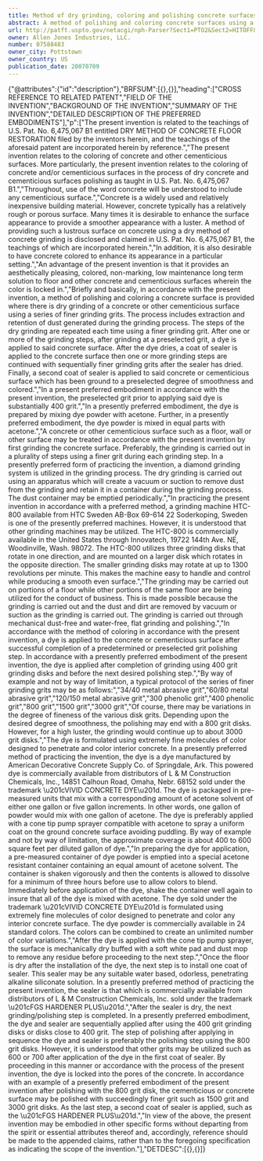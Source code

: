 ```yaml
---
title: Method of dry grinding, coloring and polishing concrete surfaces
abstract: A method of polishing and coloring concrete surfaces using a dry concrete grinding process which includes locking in dye colors by applying the dye to the cementicious surface mid way during a series of grinding steps using sequentially finer grit, and then applying a sealer after the dye has dried and continuing the grinding process with sequentially finer polishing grits after the sealer has dried and hardened. A second coat of sealer is then applied at the end of the grinding process. In a presently preferred embodiment, the dye is applied after grinding with a grit of substantially 400 grit, the sealer is applied after the dye is dry and grinding is continued up to about 3000 grit after the first coat of sealer dries. Lastly, a second coat of sealer is applied.
url: http://patft.uspto.gov/netacgi/nph-Parser?Sect1=PTO2&Sect2=HITOFF&p=1&u=%2Fnetahtml%2FPTO%2Fsearch-adv.htm&r=1&f=G&l=50&d=PALL&S1=07588483&OS=07588483&RS=07588483
owner: Allen Jones Industries, LLC.
number: 07588483
owner_city: Pottstown
owner_country: US
publication_date: 20070709
---
```


{"@attributes":{"id":"description"},"BRFSUM":[{},{}],"heading":["CROSS REFERENCE TO RELATED PATENT","FIELD OF THE INVENTION","BACKGROUND OF THE INVENTION","SUMMARY OF THE INVENTION","DETAILED DESCRIPTION OF THE PREFERRED EMBODIMENTS"],"p":["The present invention is related to the teachings of U.S. Pat. No. 6,475,067 B1 entitled DRY METHOD OF CONCRETE FLOOR RESTORATION filed by the inventors herein, and the teachings of the aforesaid patent are incorporated herein by reference.","The present invention relates to the coloring of concrete and other cementicious surfaces. More particularly, the present invention relates to the coloring of concrete and\/or cementicious surfaces in the process of dry concrete and cementicious surfaces polishing as taught in U.S. Pat. No. 6,475,067 B1.","Throughout, use of the word concrete will be understood to include any cementicious surface.","Concrete is a widely used and relatively inexpensive building material. However, concrete typically has a relatively rough or porous surface. Many times it is desirable to enhance the surface appearance to provide a smoother appearance with a luster. A method of providing such a lustrous surface on concrete using a dry method of concrete grinding is disclosed and claimed in U.S. Pat. No. 6,475,067 B1, the teachings of which are incorporated herein.","In addition, it is also desirable to have concrete colored to enhance its appearance in a particular setting.","An advantage of the present invention is that it provides an aesthetically pleasing, colored, non-marking, low maintenance long term solution to floor and other concrete and cementicious surfaces wherein the color is locked in.","Briefly and basically, in accordance with the present invention, a method of polishing and coloring a concrete surface is provided where there is dry grinding of a concrete or other cementicious surface using a series of finer grinding grits. The process includes extraction and retention of dust generated during the grinding process. The steps of the dry grinding are repeated each time using a finer grinding grit. After one or more of the grinding steps, after grinding at a preselected grit, a dye is applied to said concrete surface. After the dye dries, a coat of sealer is applied to the concrete surface then one or more grinding steps are continued with sequentially finer grinding grits after the sealer has dried. Finally, a second coat of sealer is applied to said concrete or cementicious surface which has been ground to a preselected degree of smoothness and colored.","In a present preferred embodiment in accordance with the present invention, the preselected grit prior to applying said dye is substantially 400 grit.","In a presently preferred embodiment, the dye is prepared by mixing dye powder with acetone. Further, in a presently preferred embodiment, the dye powder is mixed in equal parts with acetone.","A concrete or other cementicious surface such as a floor, wall or other surface may be treated in accordance with the present invention by first grinding the concrete surface. Preferably, the grinding is carried out in a plurality of steps using a finer grit during each grinding step. In a presently preferred form of practicing the invention, a diamond grinding system is utilized in the grinding process. The dry grinding is carried out using an apparatus which will create a vacuum or suction to remove dust from the grinding and retain it in a container during the grinding process. The dust container may be emptied periodically.","In practicing the present invention in accordance with a preferred method, a grinding machine HTC-800 available from HTC Sweden AB-Box 69-614 22 Soderkoping, Sweden is one of the presently preferred machines. However, it is understood that other grinding machines may be utilized. The HTC-800 is commercially available in the United States through Innovatech, 19722 144th Ave. NE, Woodinville, Wash. 98072. The HTC-800 utilizes three grinding disks that rotate in one direction, and are mounted on a larger disk which rotates in the opposite direction. The smaller grinding disks may rotate at up to 1300 revolutions per minute. This makes the machine easy to handle and control while producing a smooth even surface.","The grinding may be carried out on portions of a floor while other portions of the same floor are being utilized for the conduct of business. This is made possible because the grinding is carried out and the dust and dirt are removed by vacuum or suction as the grinding is carried out. The grinding is carried out through mechanical dust-free and water-free, flat grinding and polishing.","In accordance with the method of coloring in accordance with the present invention, a dye is applied to the concrete or cementicious surface after successful completion of a predetermined or preselected grit polishing step. In accordance with a presently preferred embodiment of the present invention, the dye is applied after completion of grinding using 400 grit grinding disks and before the next desired polishing step.","By way of example and not by way of limitation, a typical protocol of the series of finer grinding grits may be as follows:","34\/40 metal abrasive grit","60\/80 metal abrasive grit","120\/150 metal abrasive grit","300 phenolic grit","400 phenolic grit","800 grit","1500 grit","3000 grit","Of course, there may be variations in the degree of fineness of the various disk grits. Depending upon the desired degree of smoothness, the polishing may end with a 800 grit disks. However, for a high luster, the grinding would continue up to about 3000 grit disks.","The dye is formulated using extremely fine molecules of color designed to penetrate and color interior concrete. In a presently preferred method of practicing the invention, the dye is a dye manufactured by American Decorative Concrete Supply Co. of Springdale, Ark. This powered dye is commercially available from distributors of L & M Construction Chemicals, Inc., 14851 Calhoun Road, Omaha, Nebr. 68152 sold under the trademark \u201cVIVID CONCRETE DYE\u201d. The dye is packaged in pre-measured units that mix with a corresponding amount of acetone solvent of either one gallon or five gallon increments. In other words, one gallon of powder would mix with one gallon of acetone. The dye is preferably applied with a cone tip pump sprayer compatible with acetone to spray a uniform coat on the ground concrete surface avoiding puddling. By way of example and not by way of limitation, the approximate coverage is about 400 to 600 square feet per diluted gallon of dye.","In preparing the dye for application, a pre-measured container of dye powder is emptied into a special acetone resistant container containing an equal amount of acetone solvent. The container is shaken vigorously and then the contents is allowed to dissolve for a minimum of three hours before use to allow colors to blend. Immediately before application of the dye, shake the container well again to insure that all of the dye is mixed with acetone. The dye sold under the trademark \u201cVIVID CONCRETE DYE\u201d is formulated using extremely fine molecules of color designed to penetrate and color any interior concrete surface. The dye powder is commercially available in 24 standard colors. The colors can be combined to create an unlimited number of color variations.","After the dye is applied with the cone tip pump sprayer, the surface is mechanically dry buffed with a soft white pad and dust mop to remove any residue before proceeding to the next step.","Once the floor is dry after the installation of the dye, the next step is to install one coat of sealer. This sealer may be any suitable water based, odorless, penetrating alkaline siliconate solution. In a presently preferred method of practicing the present invention, the sealer is that which is commercially available from distributors of L & M Construction Chemicals, Inc. sold under the trademark \u201cFGS HARDENER PLUS\u201d.","After the sealer is dry, the next grinding\/polishing step is completed. In a presently preferred embodiment, the dye and sealer are sequentially applied after using the 400 grit grinding disks or disks close to 400 grit. The step of polishing after applying in sequence the dye and sealer is preferably the polishing step using the 800 grit disks. However, it is understood that other grits may be utilized such as 600 or 700 after application of the dye in the first coat of sealer. By proceeding in this manner or accordance with the process of the present invention, the dye is locked into the pores of the concrete. In accordance with an example of a presently preferred embodiment of the present invention after polishing with the 800 grit disk, the cementicious or concrete surface may be polished with succeedingly finer grit such as 1500 grit and 3000 grit disks. As the last step, a second coat of sealer is applied, such as the \u201cFGS HARDENER PLUS\u201d.","In view of the above, the present invention may be embodied in other specific forms without departing from the spirit or essential attributes thereof and, accordingly, reference should be made to the appended claims, rather than to the foregoing specification as indicating the scope of the invention."],"DETDESC":[{},{}]}
